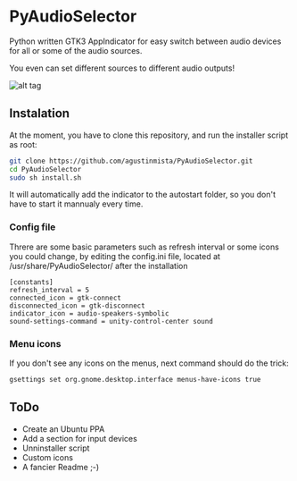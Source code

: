 # PyAudioSelector
Python written GTK3 AppIndicator for easy switch between audio devices for all or some of the audio sources.

You even can set different sources to different audio outputs!

![alt tag](http://i.imgur.com/jtHG9ic.png)

## Instalation
At the moment, you have to clone this repository, and run the installer script as root:

```bash
git clone https://github.com/agustinmista/PyAudioSelector.git
cd PyAudioSelector
sudo sh install.sh
```
It will automatically add the indicator to the autostart folder, so you don't have to start it mannualy every time.

### Config file
Threre are some basic parameters such as refresh interval or some icons you could change, by editing the config.ini file, located at /usr/share/PyAudioSelector/ after the installation

```
[constants]
refresh_interval = 5
connected_icon = gtk-connect
disconnected_icon = gtk-disconnect
indicator_icon = audio-speakers-symbolic
sound-settings-command = unity-control-center sound
```


### Menu icons
If you don't see any icons on the menus, next command should do the trick:

```bash
gsettings set org.gnome.desktop.interface menus-have-icons true
```

## ToDo
* Create an Ubuntu PPA
* Add a section for input devices
* Unninstaller script
* Custom icons
* A fancier Readme ;-)
